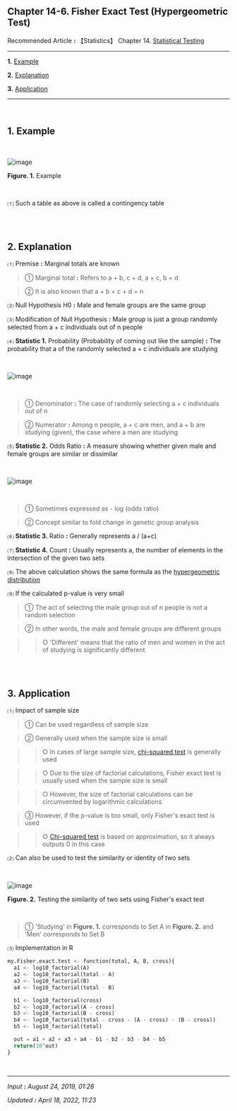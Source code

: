 ## **Chapter 14-6. Fisher Exact Test** (Hypergeometric Test)

Recommended Article **:** 【Statistics】 Chapter 14. [Statistical Testing](https://jb243.github.io/pages/1631)

---

**1.** [Example](#1-example)

**2.** [Explanation](#2-explanation)

**3.** [Application](#3-application)

---

<br>

## **1\. Example**

<br>

![image](https://github.com/JB243/jb243.github.io/assets/55747737/140c8ffd-65c3-4a03-b41d-f9c465044462)

**Figure. 1.** Example

<br>

 ⑴ Such a table as above is called a contingency table

<br>

<br>

## **2\. Explanation**

 ⑴ Premise **:** Marginal totals are known

> ① Marginal total **:** Refers to a + b, c + d, a + c, b + d

> ② It is also known that a + b + c + d = n

 ⑵ Null Hypothesis H0 **:** Male and female groups are the same group

 ⑶ Modification of Null Hypothesis **:** Male group is just a group randomly selected from a + c individuals out of n people

 ⑷ **Statistic 1.** Probability (Probability of coming out like the sample) **:** The probability that a of the randomly selected a + c individuals are studying

<br>

![image](https://github.com/JB243/jb243.github.io/assets/55747737/be31cfa2-04ca-463f-836f-46d64804158c)

<br>

> ① Denominator **:** The case of randomly selecting a + c individuals out of n

> ② Numerator **:** Among n people, a + c are men, and a + b are studying (given), the case where a men are studying

 ⑸ **Statistic 2.** Odds Ratio **:** A measure showing whether given male and female groups are similar or dissimilar

<br>

![image](https://github.com/JB243/jb243.github.io/assets/55747737/6aacc863-ded2-49c2-9c97-686d30f0457d)

<br>

> ① Sometimes expressed as - log (odds ratio)

> ② Concept similar to fold change in genetic group analysis

 ⑹ **Statistic 3.** Ratio **:** Generally represents a / (a+c)

 ⑺ **Statistic 4.** Count **:** Usually represents a, the number of elements in the intersection of the given two sets

 ⑻ The above calculation shows the same formula as the [hypergeometric distribution](https://jb243.github.io/pages/1626)

 ⑼ If the calculated p-value is very small

> ① The act of selecting the male group out of n people is not a random selection

> ② In other words, the male and female groups are different groups

>> ○ 'Different' means that the ratio of men and women in the act of studying is significantly different

<br>

<br>

## **3\. Application**

 ⑴ Impact of sample size

> ① Can be used regardless of sample size

> ② Generally used when the sample size is small

>> ○ In cases of large sample size, [chi-squared test](https://jb243.github.io/pages/1727) is generally used

>> ○ Due to the size of factorial calculations, Fisher exact test is usually used when the sample size is small

>> ○ However, the size of factorial calculations can be circumvented by logarithmic calculations

> ③ However, if the p-value is too small, only Fisher's exact test is used

>> ○ [Chi-squared test](https://jb243.github.io/pages/1727) is based on approximation, so it always outputs 0 in this case

 ⑵ Can also be used to test the similarity or identity of two sets

<br>

![image](https://github.com/JB243/jb243.github.io/assets/55747737/1811fa05-eaeb-49a2-9c51-b95467aaf201)

 **Figure. 2.** Testing the similarity of two sets using Fisher's exact test

<br>

> ① 'Studying' in **Figure. 1.** corresponds to Set A in **Figure. 2.** and 'Men' corresponds to Set B

 ⑶ Implementation in R

```python
my.Fisher.exact.test <- function(total, A, B, cross){
  a1 <- log10_factorial(A)
  a2 <- log10_factorial(total - A)
  a3 <- log10_factorial(B)
  a4 <- log10_factorial(total - B)

  b1 <- log10_factorial(cross)
  b2 <- log10_factorial(A - cross)
  b3 <- log10_factorial(B - cross)
  b4 <- log10_factorial(total - cross - (A - cross) - (B - cross))
  b5 <- log10_factorial(total)

  out = a1 + a2 + a3 + a4 - b1 - b2 - b3 - b4 - b5
  return(10^out)
}
```

<br>

---

_Input **:** August 24, 2019, 01:28_

_Updated **:** April 18, 2022, 11:23_
